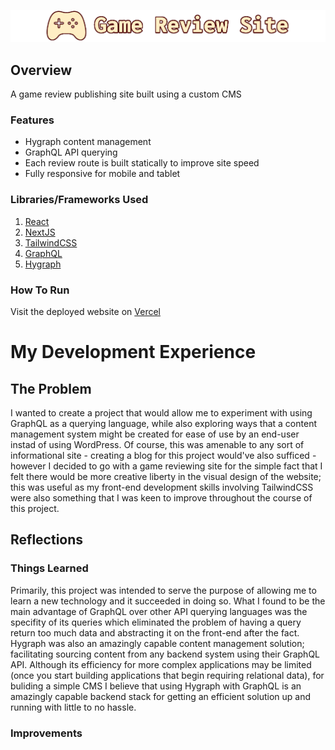 ![Event Ticket Website](logo.png)

## Overview
A game review publishing site built using a custom CMS

### Features
- Hygraph content management
- GraphQL API querying
- Each review route is built statically to improve site speed
- Fully responsive for mobile and tablet

### Libraries/Frameworks Used
1. [React](https://react.dev/)
2. [NextJS](https://nextjs.org/)
3. [TailwindCSS](https://tailwindcss.com/)
4. [GraphQL](https://graphql.org/)
5. [Hygraph](https://hygraph.com/)

### How To Run
Visit the deployed website on [Vercel](https://game-review-site-eight.vercel.app/)

# My Development Experience
## The Problem
I wanted to create a project that would allow me to experiment with using GraphQL as a querying language, while also exploring ways that a content management system might be created for ease of use by an end-user instad of using WordPress. Of course, this was amenable to any sort of informational site - creating a blog for this project would've also sufficed - however I decided to go with a game reviewing site for the simple fact that I felt there would be more creative liberty in the visual design of the website; this was useful as my front-end development skills involving TailwindCSS were also something that I was keen to improve throughout the course of this project.

## Reflections
### Things Learned
Primarily, this project was intended to serve the purpose of allowing me to learn a new technology and it succeeded in doing so. What I found to be the main advantage of GraphQL over other API querying languages was the specifity of its queries which eliminated the problem of having a query return too much data and abstracting it on the front-end after the fact. Hygraph was also an amazingly capable content management solution; facilitating sourcing content from any backend system using their GraphQL API. Although its efficiency for more complex applications may be limited (once you start building applications that begin requiring relational data), for buliding a simple CMS I believe that using Hygraph with GraphQL is an amazingly capable backend stack for getting an efficient solution up and running with little to no hassle.

### Improvements